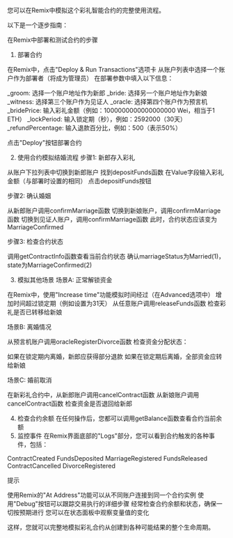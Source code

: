 您可以在Remix中模拟这个彩礼智能合约的完整使用流程。

以下是一个逐步指南：

在Remix中部署和测试合约的步骤
1. 部署合约

在Remix中，点击"Deploy & Run Transactions"选项卡
从账户列表中选择一个账户作为部署者（将成为管理员）
在部署参数中填入以下信息：

_groom: 选择一个账户地址作为新郎
_bride: 选择另一个账户地址作为新娘
_witness: 选择第三个账户作为见证人
_oracle: 选择第四个账户作为预言机
_bridePrice: 输入彩礼金额（例如：1000000000000000000 Wei，相当于1 ETH）
_lockPeriod: 输入锁定期（秒），例如：2592000（30天）
_refundPercentage: 输入退款百分比，例如：500（表示50%）


点击"Deploy"按钮部署合约

2. 使用合约模拟结婚流程
步骤1: 新郎存入彩礼

从账户下拉列表中切换到新郎账户
找到depositFunds函数
在Value字段输入彩礼金额（与部署时设置的相同）
点击depositFunds按钮

步骤2: 确认婚姻

从新郎账户调用confirmMarriage函数
切换到新娘账户，调用confirmMarriage函数
切换到见证人账户，调用confirmMarriage函数
此时，合约状态应该变为MarriageConfirmed

步骤3: 检查合约状态

调用getContractInfo函数查看当前合约状态
确认marriageStatus为Married(1)，state为MarriageConfirmed(2)

3. 模拟其他场景
场景A: 正常解锁资金

在Remix中，使用"Increase time"功能模拟时间经过（在Advanced选项中）
增加时间超过锁定期（例如设置为31天）
从任意账户调用releaseFunds函数
检查彩礼是否已转移给新娘

场景B: 离婚情况

从预言机账户调用oracleRegisterDivorce函数
检查资金分配状态：

如果在锁定期内离婚，新郎应获得部分退款
如果在锁定期后离婚，全部资金应转给新娘



场景C: 婚前取消

在新彩礼合约中，从新郎账户调用cancelContract函数
从新娘账户调用cancelContract函数
检查资金是否退回给新郎

4. 检查合约余额
在任何操作后，您都可以调用getBalance函数查看合约当前余额
5. 监控事件
在Remix界面底部的"Logs"部分，您可以看到合约触发的各种事件，包括：

ContractCreated
FundsDeposited
MarriageRegistered
FundsReleased
ContractCancelled
DivorceRegistered

提示

使用Remix的"At Address"功能可以从不同账户连接到同一个合约实例
使用"Debug"按钮可以跟踪交易执行的详细步骤
经常检查合约余额和状态，确保一切按预期进行
您可以在状态面板中观察变量值的变化

这样，您就可以完整地模拟彩礼合约从创建到各种可能结果的整个生命周期。

